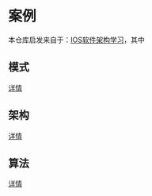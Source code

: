 # 案例

本仓库启发来自于：[IOS软件架构学习](https://github.com/937447974/Framework)，其中

## 模式

[详情](https://github.com/fallending/samples.oc.java/tree/master/pattern)

## 架构

[详情](https://github.com/fallending/samples.oc.java/tree/master/architect)

## 算法

[详情](https://github.com/fallending/samples.oc.java/tree/master/algorithm)